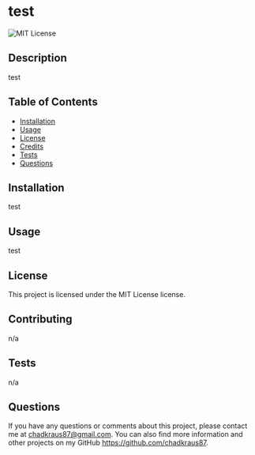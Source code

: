 
# test

![MIT License](https://img.shields.io/badge/License-MIT-brightgreen)

## Description

test

## Table of Contents

- [Installation](#installation)
- [Usage](#usage)
- [License](#license)
- [Credits](#credits)
- [Tests](#tests)
- [Questions](#questions)

## Installation

test

## Usage

test

## License

This project is licensed under the MIT License license.

## Contributing

n/a

## Tests

n/a

## Questions

If you have any questions or comments about this project, please contact me at chadkraus87@gmail.com. You can also find more information and other projects on my GitHub https://github.com/chadkraus87.
